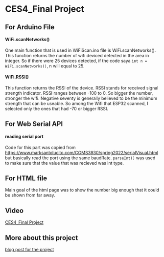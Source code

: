 # CES4_Final Project

## For Arduino File

#### WiFi.scanNetworks()
One main function that is used in WiFiScan.ino file is WiFi.scanNetworks(). This function returns the number of wifi deviced detected in the area in integer. So if there were 25 devices detected, if the code saya ```int n = WiFi.scanNetworks()```, n will equal to 25. 

#### WiFi.RSSI()
This function returns the RSSI of the device. RSSI stands for received signal strength indicator. RSSI ranges between -100 to 0. So bigger the number, stronger the wifi. Negative seventy is generally believed to be the minimum strength that can be useable. So among the Wifi that ESP32 scanned, I selected only the ones that had -70 or bigger RSSI.

## For Web Serial API

#### reading serial port
Code for this part was copied from https://www.marksantolucito.com/COMS3930/spring2022/serialVisual.html but basically read the port using the same baudRate. ```parseInt()``` was used to make sure that the value that was recieved was int type. 

## For HTML file

Main goal of the html page was to show the number big enough that it could be shown from far away. 

## Video
[CES4_Final Project](https://youtu.be/Ef2DD9kiiIM)

## More about this project
[blog post for the project](https://ordinary-tenor-7bd.notion.site/CES_Final-Project_WiFi-Scanner-bae9d72803c542ddbc5b13ac96a209ec)

